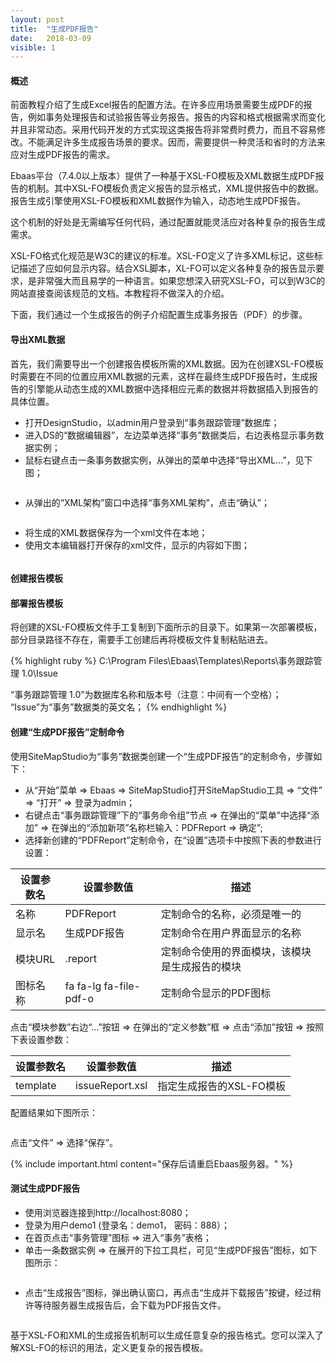 ```yaml
---
layout: post
title:  "生成PDF报告"
date:   2018-03-09
visible: 1
---
```


#### 概述

前面教程介绍了生成Excel报告的配置方法。在许多应用场景需要生成PDF的报告，例如事务处理报告和试验报告等业务报告。报告的内容和格式根据需求而变化并且非常动态。采用代码开发的方式实现这类报告将非常费时费力，而且不容易修改。不能满足许多生成报告场景的要求。因而，需要提供一种灵活和省时的方法来应对生成PDF报告的需求。

Ebaas平台（7.4.0以上版本）提供了一种基于XSL-FO模板及XML数据生成PDF报告的机制。其中XSL-FO模板负责定义报告的显示格式，XML提供报告中的数据。报告生成引擎使用XSL-FO模板和XML数据作为输入，动态地生成PDF报告。

这个机制的好处是无需编写任何代码，通过配置就能灵活应对各种复杂的报告生成需求。

XSL-FO格式化规范是W3C的建议的标准。XSL-FO定义了许多XML标记，这些标记描述了应如何显示内容。结合XSL脚本，XL-FO可以定义各种复杂的报告显示要求，是非常强大而且易学的一种语言。如果您想深入研究XSL-FO，可以到W3C的网站直接查阅该规范的文档。本教程将不做深入的介绍。

下面，我们通过一个生成报告的例子介绍配置生成事务报告（PDF）的步骤。

#### 导出XML数据

首先，我们需要导出一个创建报告模板所需的XML数据。因为在创建XSL-FO模板时需要在不同的位置应用XML数据的元素，这样在最终生成PDF报告时，生成报告的引擎能从动态生成的XML数据中选择相应元素的数据并将数据插入到报告的具体位置。

* 打开DesignStudio，以admin用户登录到“事务跟踪管理”数据库；
* 进入DS的“数据编辑器”，左边菜单选择“事务”数据类后，右边表格显示事务数据实例；
* 鼠标右键点击一条事务数据实例，从弹出的菜单中选择“导出XML...”，见下图；

<img src="{{'/assets/img/2018-3-9-2-导出XML数据.png' | prepend: site.baseurl }}" alt="">

* 从弹出的“XML架构”窗口中选择“事务XML架构”，点击“确认”；

<img src="{{'/assets/img/2018-3-9-2-选择XML架构.png' | prepend: site.baseurl }}" alt="">

* 将生成的XML数据保存为一个xml文件在本地；
* 使用文本编辑器打开保存的xml文件，显示的内容如下图；

<img src="{{'/assets/img/2018-3-9-2-事务XML数据.png' | prepend: site.baseurl }}" alt="">

#### 创建报告模板

#### 部署报告模板

将创建的XSL-FO模板文件手工复制到下面所示的目录下。如果第一次部署模板，部分目录路径不存在，需要手工创建后再将模板文件复制粘贴进去。

{% highlight ruby %}
C:\Program Files\Ebaas\Templates\Reports\事务跟踪管理 1.0\Issue

“事务跟踪管理 1.0”为数据库名称和版本号（注意：中间有一个空格）；
“Issue”为“事务”数据类的英文名；
{% endhighlight %}

#### 创建“生成PDF报告”定制命令

使用SiteMapStudio为“事务”数据类创建一个“生成PDF报告”的定制命令，步骤如下：

* 从“开始”菜单 => Ebaas => SiteMapStudio打开SiteMapStudio工具 => “文件” => “打开” => 登录为admin；
* 右键点击“事务跟踪管理”下的“事务命令组”节点 => 在弹出的“菜单”中选择“添加” => 在弹出的“添加新项”名称栏输入：PDFReport => 确定”;
* 选择新创建的“PDFReport”定制命令，在“设置”选项卡中按照下表的参数进行设置：

| 设置参数名 | 设置参数值 | 描述 |
|-------|--------|---------|
| 名称 | PDFReport | 定制命令的名称，必须是唯一的 |
| 显示名 | 生成PDF报告 | 定制命令在用户界面显示的名称 |
| 模块URL | .report | 定制命令使用的界面模块，该模块是生成报告的模块 |
| 图标名称 | fa fa-lg fa-file-pdf-o | 定制命令显示的PDF图标 |

点击“模块参数”右边“...”按钮 => 在弹出的“定义参数”框 => 点击“添加”按钮 => 按照下表设置参数：

| 设置参数名 | 设置参数值 | 描述 |
|-------|--------|---------|
| template | issueReport.xsl | 指定生成报告的XSL-FO模板 |

配置结果如下图所示：

<img src="{{'/assets/img/2018-3-9-2-创建生成PDF报告定制命令.png' | prepend: site.baseurl }}" alt="">

点击“文件” => 选择“保存”。

{% include important.html content="保存后请重启Ebaas服务器。" %}

#### 测试生成PDF报告

* 使用浏览器连接到http://localhost:8080；
* 登录为用户demo1 (登录名：demo1， 密码：888）；
* 在首页点击“事务管理”图标 => 进入“事务”表格；
* 单击一条数据实例 => 在展开的下拉工具栏，可见“生成PDF报告”图标，如下图所示：

<img src="{{'/assets/img/2018-3-9-2-显示生成报告定制命令.png' | prepend: site.baseurl }}" alt="">

* 点击“生成报告”图标，弹出确认窗口，再点击“生成并下载报告”按键，经过稍许等待服务器生成报告后，会下载为PDF报告文件。

<img src="{{'/assets/img/2018-3-9-2-generated-report.png' | prepend: site.baseurl }}" alt="">

基于XSL-FO和XML的生成报告机制可以生成任意复杂的报告格式。您可以深入了解XSL-FO的标识的用法，定义更复杂的报告模板。
